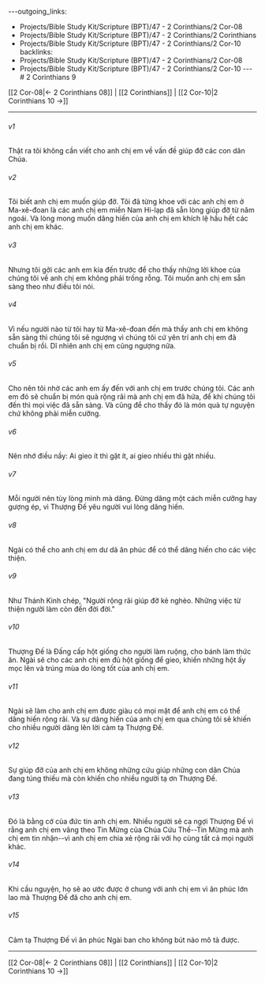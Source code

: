 ---outgoing_links:
  - Projects/Bible Study Kit/Scripture (BPT)/47 - 2 Corinthians/2 Cor-08
  - Projects/Bible Study Kit/Scripture (BPT)/47 - 2 Corinthians/2 Corinthians
  - Projects/Bible Study Kit/Scripture (BPT)/47 - 2 Corinthians/2 Cor-10
backlinks:
  - Projects/Bible Study Kit/Scripture (BPT)/47 - 2 Corinthians/2 Cor-08
  - Projects/Bible Study Kit/Scripture (BPT)/47 - 2 Corinthians/2 Cor-10
---# 2 Corinthians 9

[[2 Cor-08|← 2 Corinthians 08]] | [[2 Corinthians]] | [[2 Cor-10|2 Corinthians 10 →]]
***



###### v1 
Thật ra tôi không cần viết cho anh chị em về vấn đề giúp đỡ các con dân Chúa. 

###### v2 
Tôi biết anh chị em muốn giúp đỡ. Tôi đã từng khoe với các anh chị em ở Ma-xê-đoan là các anh chị em miền Nam Hi-lạp đã sẵn lòng giúp đỡ từ năm ngoái. Và lòng mong muốn dâng hiến của anh chị em khích lệ hầu hết các anh chị em khác. 

###### v3 
Nhưng tôi gởi các anh em kia đến trước để cho thấy những lời khoe của chúng tôi về anh chị em không phải trống rỗng. Tôi muốn anh chị em sẵn sàng theo như điều tôi nói. 

###### v4 
Vì nếu người nào từ tôi hay từ Ma-xê-đoan đến mà thấy anh chị em không sẵn sàng thì chúng tôi sẽ ngượng vì chúng tôi cứ yên trí anh chị em đã chuẩn bị rồi. Dĩ nhiên anh chị em cũng ngượng nữa. 

###### v5 
Cho nên tôi nhờ các anh em ấy đến với anh chị em trước chúng tôi. Các anh em đó sẽ chuẩn bị món quà rộng rãi mà anh chị em đã hứa, để khi chúng tôi đến thì mọi việc đã sẵn sàng. Và cũng để cho thấy đó là món quà tự nguyện chứ không phải miễn cưỡng. 

###### v6 
Nên nhớ điều nầy: Ai gieo ít thì gặt ít, ai gieo nhiều thì gặt nhiều. 

###### v7 
Mỗi người nên tùy lòng mình mà dâng. Đừng dâng một cách miễn cưỡng hay gượng ép, vì Thượng Đế yêu người vui lòng dâng hiến. 

###### v8 
Ngài có thể cho anh chị em dư dả ân phúc để có thể dâng hiến cho các việc thiện. 

###### v9 
Như Thánh Kinh chép, "Người rộng rãi giúp đỡ kẻ nghèo. Những việc từ thiện người làm còn đến đời đời." 

###### v10 
Thượng Đế là Đấng cấp hột giống cho người làm ruộng, cho bánh làm thức ăn. Ngài sẽ cho các anh chị em đủ hột giống để gieo, khiến những hột ấy mọc lên và trúng mùa do lòng tốt của anh chị em. 

###### v11 
Ngài sẽ làm cho anh chị em được giàu có mọi mặt để anh chị em có thể dâng hiến rộng rãi. Và sự dâng hiến của anh chị em qua chúng tôi sẽ khiến cho nhiều người dâng lên lời cảm tạ Thượng Đế. 

###### v12 
Sự giúp đỡ của anh chị em không những cứu giúp những con dân Chúa đang túng thiếu mà còn khiến cho nhiều người tạ ơn Thượng Đế. 

###### v13 
Đó là bằng cớ của đức tin anh chị em. Nhiều người sẽ ca ngợi Thượng Đế vì rằng anh chị em vâng theo Tin Mừng của Chúa Cứu Thế--Tin Mừng mà anh chị em tin nhận--vì anh chị em chia xẻ rộng rãi với họ cùng tất cả mọi người khác. 

###### v14 
Khi cầu nguyện, họ sẽ ao ước được ở chung với anh chị em vì ân phúc lớn lao mà Thượng Đế đã cho anh chị em. 

###### v15 
Cảm tạ Thượng Đế vì ân phúc Ngài ban cho không bút nào mô tả được.

***
[[2 Cor-08|← 2 Corinthians 08]] | [[2 Corinthians]] | [[2 Cor-10|2 Corinthians 10 →]]
